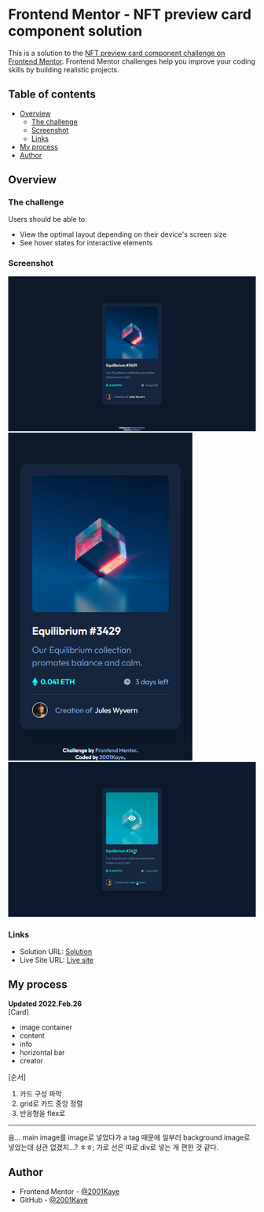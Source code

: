 # Frontend Mentor - NFT preview card component solution

This is a solution to the [NFT preview card component challenge on Frontend Mentor](https://www.frontendmentor.io/challenges/nft-preview-card-component-SbdUL_w0U). Frontend Mentor challenges help you improve your coding skills by building realistic projects. 

## Table of contents

- [Overview](#overview)
  - [The challenge](#the-challenge)
  - [Screenshot](#screenshot)
  - [Links](#links)
- [My process](#my-process)
- [Author](#author)

## Overview

### The challenge

Users should be able to:

- View the optimal layout depending on their device's screen size
- See hover states for interactive elements

### Screenshot

![](./design/desktop-design.jpg)
![](./design/mobile-design.jpg)
![](./design/active-states.jpg "active states guide")

### Links

- Solution URL: [Solution](https://www.frontendmentor.io/solutions/nft-preview-card-using-sass-rwd-RlxqtrTi8)
- Live Site URL: [Live site](https://jhan117.github.io/NFT-preview-card/)

## My process

**Updated 2022.Feb.26**   
[Card]
- image container
- content
- info
- horizontal bar
- creator
   
[순서]
1. 카드 구성 파악
2. grid로 카드 중앙 정렬
3. 반응형을 flex로
   
---

음... main image를 image로 넣었다가 a tag 때문에 일부러 background image로 넣었는데 상관 없겠지...? ㅎㅎ; 가로 선은 따로 div로 넣는 게 편한 것 같다.

## Author

- Frontend Mentor - [@2001Kaye](https://www.frontendmentor.io/profile/jhan117)
- GitHub - [@2001Kaye](https://github.com/jhan117)